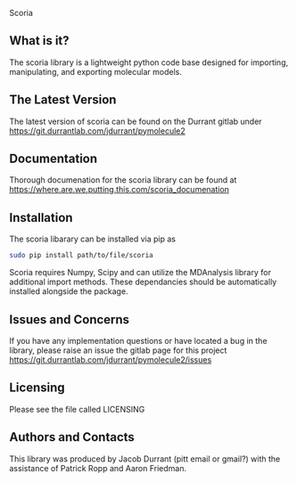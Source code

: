 Scoria

What is it?
-----------

The scoria library is a lightweight python code base designed for
importing, manipulating, and exporting molecular models.

The Latest Version
------------------

The latest version of scoria can be found on the Durrant gitlab under
https://git.durrantlab.com/jdurrant/pymolecule2

Documentation
-------------

Thorough documenation for the scoria library can be found at
https://where.are.we.putting.this.com/scoria_documenation

Installation
------------

The scoria libarary can be installed via pip as 

```bash
sudo pip install path/to/file/scoria
```

Scoria requires Numpy, Scipy and can utilize the MDAnalysis library
for additional import methods. These dependancies should be
automatically installed alongside the package.

Issues and Concerns
-------------------

If you have any implementation questions or have located a bug in the
library, please raise an issue the gitlab page for this project
https://git.durrantlab.com/jdurrant/pymolecule2/issues

Licensing
---------

Please see the file called LICENSING

Authors and Contacts
--------------------

This library was produced by Jacob Durrant (pitt email or gmail?) with
the assistance of Patrick Ropp and Aaron Friedman.
